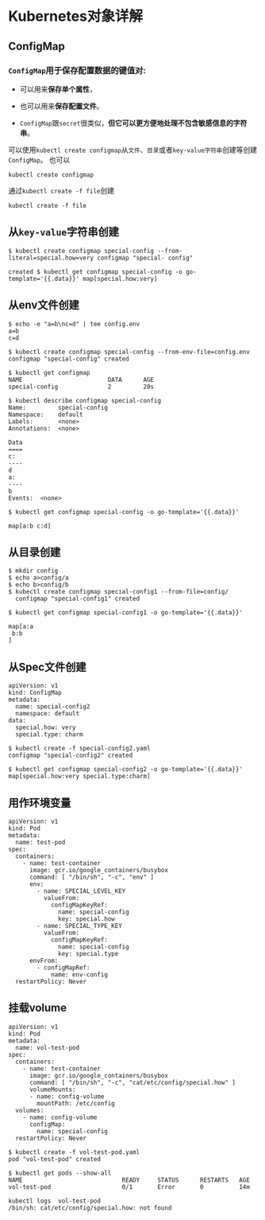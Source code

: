 # Kubernetes对象详解 

## ConfigMap

### `ConfigMap`用于保存配置数据的键值对:

* 可以用来**保存单个属性**，

* 也可以用来**保存配置文件**。 

* `ConfigMap`跟`secret`很类似，**但它可以更方便地处理不包含敏感信息的字符串**。

可以使用`kubectl create configmap`从`文件`、`目录`或者`key-value字符串`创建等创建`ConfigMap`。 也可以

```
kubectl create configmap
```

通过`kubectl create -f file`创建

```
kubectl create -f file
```

## 从`key-value`字符串创建

```
$ kubectl create configmap special-config --from-literal=special.how=very configmap "special- config"
```

```
created $ kubectl get configmap special-config -o go-template='{{.data}}' map[special.how:very]
```

## 从env文件创建

```
$ echo -e "a=b\nc=d" | tee config.env
a=b
c=d
```

```
$ kubectl create configmap special-config --from-env-file=config.env
configmap "special-config" created
```
```
$ kubectl get configmap
NAME                        DATA      AGE
special-config              2         20s
```
```
$ kubectl describe configmap special-config
Name:         special-config
Namespace:    default
Labels:       <none>
Annotations:  <none>

Data
====
c:
----
d
a:
----
b
Events:  <none>
```

```
$ kubectl get configmap special-config -o go-template='{{.data}}'

map[a:b c:d]

```

## 从目录创建

```
$ mkdir config
$ echo a>config/a
$ echo b>config/b
$ kubectl create configmap special-config1 --from-file=config/
  configmap "special-config1" created
  
$ kubectl get configmap special-config1 -o go-template='{{.data}}'

map[a:a
 b:b
]

```

## 从Spec文件创建

```
apiVersion: v1
kind: ConfigMap
metadata:
  name: special-config2
  namespace: default
data:
  special.how: very
  special.type: charm 
```

```
$ kubectl create -f special-config2.yaml
configmap "special-config2" created
```

```
$ kubectl get configmap special-config2 -o go-template='{{.data}}'
map[special.how:very special.type:charm]
```


## 用作环境变量

```
apiVersion: v1
kind: Pod
metadata:
  name: test-pod
spec:
  containers:
    - name: test-container
      image: gcr.io/google_containers/busybox
      command: [ "/bin/sh", "-c", "env" ]
      env:
        - name: SPECIAL_LEVEL_KEY
          valueFrom:
            configMapKeyRef:
              name: special-config
              key: special.how
        - name: SPECIAL_TYPE_KEY
          valueFrom:
            configMapKeyRef:
              name: special-config
              key: special.type
      envFrom:
        - configMapRef:
            name: env-config 
  restartPolicy: Never          
```

## 挂载volume

```
apiVersion: v1
kind: Pod
metadata:
  name: vol-test-pod
spec:
  containers:
    - name: test-container
      image: gcr.io/google_containers/busybox
      command: [ "/bin/sh", "-c", "cat/etc/config/special.how" ]
      volumeMounts:
      - name: config-volume
        mountPath: /etc/config
  volumes:
    - name: config-volume
      configMap:
        name: special-config
  restartPolicy: Never
```
 
```
$ kubectl create -f vol-test-pod.yaml
pod "vol-test-pod" created
```

```
$ kubectl get pods --show-all
NAME                            READY     STATUS      RESTARTS   AGE
vol-test-pod                    0/1       Error       0          14m
```

```
kubectl logs  vol-test-pod
/bin/sh: cat/etc/config/special.how: not found
```

     
        
